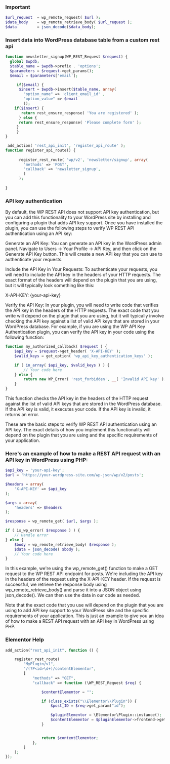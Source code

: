 ### Important

```php
$url_request  = wp_remote_request( $url );
$data_body    = wp_remote_retrieve_body( $url_request );
$data         = json_decode($data_body);
```


### Insert data into WordPress database table from a custom rest api 

```php
function newsletter_signup(WP_REST_Request $request) {
  global $wpdb;
  $table_name = $wpdb->prefix . 'options';
  $parameters = $request->get_params();
  $email = $parameters['email'];

     if($email) {
      $insert = $wpdb->insert($table_name, array(
        "option_name" => 'client_email_id' ,
        "option_value" => $email
        ));
    if($insert) {
       return rest_ensure_response( 'You are registered' );
      } else {
      return rest_ensure_response( 'Please complete form' );
     }
     }
}

 add_action( 'rest_api_init', 'register_api_route' );
function register_api_route() {
  
      register_rest_route( 'wp/v2', 'newsletter/signup', array(
        'methods' => 'POST',
        'callback' => 'newsletter_signup',
        )
      );
           
}
```

### API key authentication
By default, the WP REST API does not support API key authentication, but you can add this functionality to your WordPress site by installing and configuring a plugin that adds API key support. Once you have installed the plugin, you can use the following steps to verify WP REST API authentication using an API key:

Generate an API Key: You can generate an API key in the WordPress admin panel. Navigate to Users -> Your Profile -> API Key, and then click on the Generate API Key button. This will create a new API key that you can use to authenticate your requests.

Include the API Key in Your Requests: To authenticate your requests, you will need to include the API key in the headers of your HTTP requests. The exact format of the headers will depend on the plugin that you are using, but it will typically look something like this:

X-API-KEY: {your-api-key}

Verify the API Key: In your plugin, you will need to write code that verifies the API key in the headers of the HTTP requests. The exact code that you write will depend on the plugin that you are using, but it will typically involve checking the API key against a list of valid API keys that are stored in your WordPress database.
For example, if you are using the WP API Key Authentication plugin, you can verify the API key in your code using the following function:

```php
function my_authorized_callback( $request ) {
    $api_key = $request->get_header( 'X-API-KEY' );
    $valid_keys = get_option( 'wp_api_key_authentication_keys' );

    if ( in_array( $api_key, $valid_keys ) ) {
        // Your code here
    } else {
        return new WP_Error( 'rest_forbidden', __( 'Invalid API key' ), array( 'status' => 401 ) );
    }
}
```
This function checks the API key in the headers of the HTTP request against the list of valid API keys that are stored in the WordPress database. If the API key is valid, it executes your code. If the API key is invalid, it returns an error.

These are the basic steps to verify WP REST API authentication using an API key. The exact details of how you implement this functionality will depend on the plugin that you are using and the specific requirements of your application.

### Here's an example of how to make a REST API request with an API key in WordPress using PHP:

```php
$api_key = 'your-api-key';
$url = 'https://your-wordpress-site.com/wp-json/wp/v2/posts';

$headers = array(
    'X-API-KEY' => $api_key
);

$args = array(
    'headers' => $headers
);

$response = wp_remote_get( $url, $args );

if ( is_wp_error( $response ) ) {
    // Handle error
} else {
    $body = wp_remote_retrieve_body( $response );
    $data = json_decode( $body );
    // Your code here
}
```
In this example, we're using the wp_remote_get() function to make a GET request to the WP REST API endpoint for posts. We're including the API key in the headers of the request using the X-API-KEY header. If the request is successful, we retrieve the response body using wp_remote_retrieve_body() and parse it into a JSON object using json_decode(). We can then use the data in our code as needed.

Note that the exact code that you use will depend on the plugin that you are using to add API key support to your WordPress site and the specific requirements of your application. This is just an example to give you an idea of how to make a REST API request with an API key in WordPress using PHP.

### Elementor Help
```php
add_action("rest_api_init", function () {

	register_rest_route(
		"MyPlugin/v1",
		"/(?P<id>\d+)/contentElementor",
		[
			"methods" => "GET",
			"callback" => function (\WP_REST_Request $req) {

				$contentElementor = "";

				if (class_exists("\\Elementor\\Plugin")) {
					$post_ID = $req->get_param("id");

					$pluginElementor = \Elementor\Plugin::instance();
					$contentElementor = $pluginElementor->frontend->get_builder_content_for_display($post_ID, false);
				}


				return $contentElementor;
			},
		]
	);
});
```

